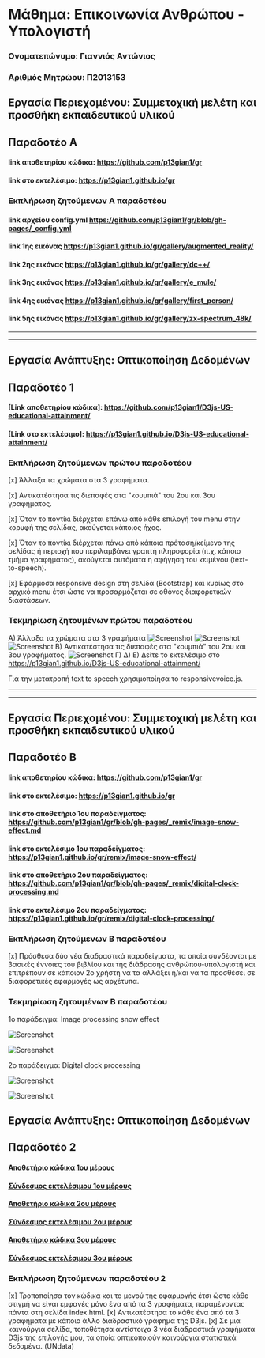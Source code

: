 # Μάθημα: Επικοινωνία Ανθρώπου - Υπολογιστή
 
### Ονοματεπώνυμο: Γιαννιός Αντώνιος
### Αριθμός Μητρώου: Π2013153

## Εργασία Περιεχομένου: Συμμετοχική μελέτη και προσθήκη εκπαιδευτικού υλικού

## Παραδοτέο Α

#### link αποθετηρίου κώδικα: https://github.com/p13gian1/gr
#### link στο εκτελέσιμο: https://p13gian1.github.io/gr

### Εκπλήρωση ζητούμενων A παραδοτέου

#### link  αρχείου config.yml https://github.com/p13gian1/gr/blob/gh-pages/_config.yml

#### link 1ης εικόνας https://p13gian1.github.io/gr/gallery/augmented_reality/

#### link 2ης εικόνας https://p13gian1.github.io/gr/gallery/dc++/

#### link 3ης εικόνας https://p13gian1.github.io/gr/gallery/e_mule/

#### link 4ης εικόνας https://p13gian1.github.io/gr/gallery/first_person/

#### link 5ης εικόνας https://p13gian1.github.io/gr/gallery/zx-spectrum_48k/

-------------------------------------------------------------------------------------------
-------------------------------------------------------------------------------------------

## Εργασία Ανάπτυξης: Οπτικοποίηση Δεδομένων

## Παραδοτέο 1

#### [Link αποθετηρίου κώδικα]: https://github.com/p13gian1/D3js-US-educational-attainment/
#### [Link στο εκτελέσιμο]: https://p13gian1.github.io/D3js-US-educational-attainment/

### Εκπλήρωση ζητούμενων πρώτου παραδοτέου

[x] Άλλαξα τα χρώματα στα 3 γραφήματα.

[x] Αντικατέστησα τις διεπαφές στα "κουμπιά" του 2ου και 3ου γραφήματος.

[x] Όταν το ποντίκι διέρχεται επάνω από κάθε επιλογή του menu στην κορυφή της σελίδας, ακούγεται κάποιος ήχος.

[x] Όταν το ποντίκι διέρχεται πάνω από κάποια πρόταση/κείμενο της σελίδας ή περιοχή που περιλαμβάνει γραπτή πληροφορία (π.χ. κάποιο τμήμα     γραφήματος), ακούγεται αυτόματα η αφήγηση του κειμένου (text-to-speech).

[x] Εφάρμοσα responsive design στη σελίδα (Bootstrap) και κυρίως στο αρχικό menu έτσι ώστε να προσαρμόζεται σε οθόνες διαφορετικών διαστάσεων.

### Τεκμηρίωση ζητουμένων πρώτου παραδοτέου

Α) Άλλαξα τα χρώματα στα 3 γραφήματα
![Screenshot](PieChart.JPG)
![Screenshot](chart.JPG)
![Screenshot](State.JPG)
Β) Αντικατέστησα τις διεπαφές στα "κουμπιά" του 2ου και 3ου γραφήματος.
![Screenshot](Buttons.jpg)
Γ) Δ) Ε) Δείτε το εκτελέσιμο στο https://p13gian1.github.io/D3js-US-educational-attainment/

Για την μετατροπή text to speech χρησιμοποίησα το responsivevoice.js.

-------------------------------------------------------------------------------------------
-------------------------------------------------------------------------------------------

## Εργασία Περιεχομένου: Συμμετοχική μελέτη και προσθήκη εκπαιδευτικού υλικού

## Παραδοτέο B

#### link αποθετηρίου κώδικα: https://github.com/p13gian1/gr
#### link στο εκτελέσιμο: https://p13gian1.github.io/gr

#### link στο αποθετήριο 1oυ παραδείγματος: https://github.com/p13gian1/gr/blob/gh-pages/_remix/image-snow-effect.md
#### link στο εκτελέσιμο 1ου παραδείγματος: https://p13gian1.github.io/gr/remix/image-snow-effect/

#### link στο αποθετήριο 2oυ παραδείγματος: https://github.com/p13gian1/gr/blob/gh-pages/_remix/digital-clock-processing.md
#### link στο εκτελέσιμο 2ου παραδείγματος: https://p13gian1.github.io/gr/remix/digital-clock-processing/

### Εκπλήρωση ζητούμενων B παραδοτέου

[x] Πρόσθεσα δύο νέα διαδραστικά παραδείγματα, τα οποία συνδέονται με βασικές έννοιες του βιβλίου και της διάδρασης ανθρώπου-υπολογιστή και επιτρέπουν σε κάποιον 2ο χρήστη να τα αλλάξει ή/και να τα προσθέσει σε διαφορετικές εφαρμογές ως αρχέτυπα.

### Τεκμηρίωση ζητουμένων Β παραδοτέου

1o παράδειγμα: Ιmage processing snow effect

![Screenshot](ex1.JPG)

![Screenshot](ex1a.JPG)

2o παράδειγμα: Digital clock processing

![Screenshot](ex2.JPG)

![Screenshot](ex2a.JPG)

## Εργασία Ανάπτυξης: Οπτικοποίηση Δεδομένων

## Παραδοτέο 2

#### [Αποθετήριο κώδικα 1ου μέρους]( https://github.com/p13gian1/D3js-US-educational-attainment)

#### [Σύνδεσμος εκτελέσιμου  1ου μέρους ]( https://p13gian1.github.io/D3js-US-educational-attainment/)

#### [Αποθετήριο κώδικα 2ου μέρους](https://github.com/p13gian1/D3js-US-educational-attainment-part2)

#### [Σύνδεσμος εκτελέσιμου  2ου μέρους](https://p13gian1.github.io/D3js-US-educational-attainment-part2/)

#### [Αποθετήριο κώδικα 3ου μέρους](https://github.com/p13gian1/D3js-US-educational-attainment-part3)

#### [Σύνδεσμος εκτελέσιμου  3ου μέρους ]( https://p13gian1.github.io/D3js-US-educational-attainment-part3/)

### Εκπλήρωση ζητούμενων παραδοτέου 2

[x] Τροποποίησα τον κώδικα και το μενού της εφαρμογής έτσι ώστε κάθε στιγμή να είναι εμφανές μόνο ένα από τα 3 γραφήματα, παραμένοντας πάντα στη σελίδα index.html.
[x] Αντικατέστησα το κάθε ένα από τα 3 γραφήματα με κάποιο άλλο διαδραστικό γράφημα της D3js.
[x]  Σε μια καινούργια σελίδα, τοποθέτησα αντίστοιχα 3 νέα διαδραστικά γραφήματα D3js της επιλογής μου, τα οποία οπτικοποιούν καινούργια στατιστικά δεδομένα. (UNdata)


